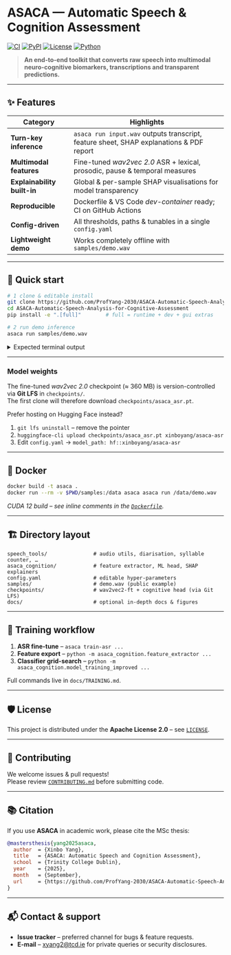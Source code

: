 # ASACA — Automatic Speech & Cognition Assessment  
[![CI](https://github.com/ProfYang-2030/ASACA-Automatic-Speech-Analysis-for-Cognitive-Assessment/actions/workflows/ci.yml/badge.svg)](../../actions) 
[![PyPI](https://img.shields.io/pypi/v/asaca?logo=pypi)](https://pypi.org/project/asaca/) 
[![License](https://img.shields.io/github/license/ProfYang-2030/ASACA-Automatic-Speech-Analysis-for-Cognitive-Assessment)](LICENSE) 
[![Python](https://img.shields.io/badge/python-3.10%2B-blue)](#)

> **An end-to-end toolkit that converts raw speech into multimodal neuro-cognitive biomarkers, transcriptions and transparent predictions.**

---

## ✨ Features
| Category | Highlights |
|----------|------------|
| **Turn-key inference** | `asaca run input.wav` outputs transcript, feature sheet, SHAP explanations & PDF report |
| **Multimodal features** | Fine-tuned *wav2vec 2.0* ASR + lexical, prosodic, pause & temporal measures |
| **Explainability built-in** | Global & per-sample SHAP visualisations for model transparency |
| **Reproducible** | Dockerfile & VS Code *dev-container* ready; CI on GitHub Actions |
| **Config-driven** | All thresholds, paths & tunables in a single `config.yaml` |
| **Lightweight demo** | Works completely offline with `samples/demo.wav` |

---

## 🚀 Quick start

```bash
# 1 clone & editable install
git clone https://github.com/ProfYang-2030/ASACA-Automatic-Speech-Analysis-for-Cognitive-Assessment.git
cd ASACA-Automatic-Speech-Analysis-for-Cognitive-Assessment
pip install -e ".[full]"        # full = runtime + dev + gui extras

# 2 run demo inference
asaca run samples/demo.wav
```

<details>
<summary>Expected terminal output</summary>

```text
───────────────────────────────
Transcription WER   : 4.8 %
Syllable rate       : 4.2 Hz
Mean pause duration : 0.55 s
Prediction          : MCI   (p = 0.69)
Full report         : reports/demo.pdf
```
</details>

---

### Model weights

The fine-tuned *wav2vec 2.0* checkpoint (≈ 360 MB) is version-controlled via **Git LFS** in `checkpoints/`.  
The first clone will therefore download `checkpoints/asaca_asr.pt`.

Prefer hosting on Hugging Face instead?

1. `git lfs uninstall` – remove the pointer  
2. `huggingface-cli upload checkpoints/asaca_asr.pt xinboyang/asaca-asr`  
3. Edit `config.yaml` → `model_path: hf::xinboyang/asaca-asr`

---

## 🐳 Docker

```bash
docker build -t asaca .
docker run --rm -v $PWD/samples:/data asaca asaca run /data/demo.wav
```

*CUDA 12 build – see inline comments in the [`Dockerfile`](Dockerfile).*

---

## 🏗️ Directory layout

```
speech_tools/               # audio utils, diarisation, syllable counter, …
asaca_cognition/            # feature extractor, ML head, SHAP explainers
config.yaml                 # editable hyper-parameters
samples/                    # demo.wav (public example)
checkpoints/                # wav2vec2-ft + cognitive head (via Git LFS)
docs/                       # optional in-depth docs & figures
```

---

## 📖 Training workflow

1. **ASR fine-tune** – `asaca train-asr ...`
2. **Feature export** – `python -m asaca_cognition.feature_extractor ...`
3. **Classifier grid-search** – `python -m asaca_cognition.model_training_improved ...`

Full commands live in `docs/TRAINING.md`.

---

## 🛡️ License

This project is distributed under the **Apache License 2.0** – see [`LICENSE`](LICENSE).

---

## 🤝 Contributing

We welcome issues & pull requests!  
Please review [`CONTRIBUTING.md`](CONTRIBUTING.md) before submitting code.

---

## 📚 Citation

If you use **ASACA** in academic work, please cite the MSc thesis:

```bibtex
@mastersthesis{yang2025asaca,
  author  = {Xinbo Yang},
  title   = {ASACA: Automatic Speech and Cognition Assessment},
  school  = {Trinity College Dublin},
  year    = {2025},
  month   = {September},
  url     = {https://github.com/ProfYang-2030/ASACA-Automatic-Speech-Analysis-for-Cognitive-Assessment}
}
```

---

## 📬 Contact & support

* **Issue tracker** – preferred channel for bugs & feature requests.  
* **E-mail** – <xyang2@tcd.ie> for private queries or security disclosures.
```
